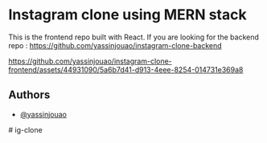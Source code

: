 
# Instagram clone using MERN stack

This is the frontend repo built with React. If you are looking for the backend repo : https://github.com/yassinjouao/instagram-clone-backend

https://github.com/yassinjouao/instagram-clone-frontend/assets/44931090/5a6b7d41-d913-4eee-8254-014731e369a8

## Authors

- [@yassinjouao](https://github.com/yassinjouao)



#   i g - c l o n e  
 